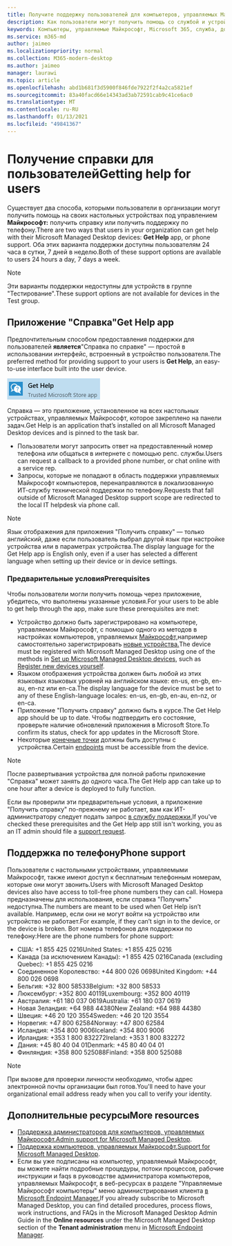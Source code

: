 ```yaml
---
title: Получите поддержку пользователей для компьютеров, управляемых Майкрософт
description: Как пользователи могут получить помощь со службой и устройствами
keywords: Компьютеры, управляемые Майкрософт, Microsoft 365, служба, документация
ms.service: m365-md
author: jaimeo
ms.localizationpriority: normal
ms.collection: M365-modern-desktop
ms.author: jaimeo
manager: laurawi
ms.topic: article
ms.openlocfilehash: abd1b681f3d5900f846fde7922f2f4a2ca5821ef
ms.sourcegitcommit: 83a40facd66e14343ad3ab72591cab9c41ce6ac0
ms.translationtype: MT
ms.contentlocale: ru-RU
ms.lasthandoff: 01/13/2021
ms.locfileid: "49841367"
---
```

# <a name="getting-help-for-users"></a><span data-ttu-id="6e155-104">Получение справки для пользователей</span><span class="sxs-lookup"><span data-stu-id="6e155-104">Getting help for users</span></span>

<span data-ttu-id="6e155-105">Существует два способа, которыми пользователи в организации могут получить помощь на своих настольных устройствах под управлением **Майкрософт:** получить справку или получить поддержку по телефону.</span><span class="sxs-lookup"><span data-stu-id="6e155-105">There are two ways that users in your organization can get help with their Microsoft Managed Desktop devices: **Get Help** app, or phone support.</span></span> <span data-ttu-id="6e155-106">Оба этих варианта поддержки доступны пользователям 24 часа в сутки, 7 дней в неделю.</span><span class="sxs-lookup"><span data-stu-id="6e155-106">Both of these support options are available to users 24 hours a day, 7 days a week.</span></span>
 
>[!NOTE]
><span data-ttu-id="6e155-107">Эти варианты поддержки недоступны для устройств в группе "Тестирование".</span><span class="sxs-lookup"><span data-stu-id="6e155-107">These support options are not available for devices in the Test group.</span></span>

## <a name="get-help-app"></a><span data-ttu-id="6e155-108">Приложение "Справка"</span><span class="sxs-lookup"><span data-stu-id="6e155-108">Get Help app</span></span>

<span data-ttu-id="6e155-109">Предпочтительным способом предоставления поддержки для пользователей **является**"Справка по справке" — простой в использовании интерфейс, встроенный в устройство пользователя.</span><span class="sxs-lookup"><span data-stu-id="6e155-109">The preferred method for providing support to your users is **Get Help**, an easy-to-use interface built into the user device.</span></span>  

![Значок приложения "Получить справку"](../../media/get-help.png)

<span data-ttu-id="6e155-111">Справка — это приложение, установленное на всех настольных устройствах, управляемых Майкрософт, которое закреплено на панели задач.</span><span class="sxs-lookup"><span data-stu-id="6e155-111">Get Help is an application that’s installed on all Microsoft Managed Desktop devices and is pinned to the task bar.</span></span> 

- <span data-ttu-id="6e155-112">Пользователи могут запросить ответ на предоставленный номер телефона или общаться в интернете с помощью репс. службы.</span><span class="sxs-lookup"><span data-stu-id="6e155-112">Users can request a callback to a provided phone number, or chat online with a service rep.</span></span>
- <span data-ttu-id="6e155-113">Запросы, которые не попадают в область поддержки управляемых Майкрософт компьютеров, перенаправляются в локализованную ИТ-службу технической поддержки по телефону.</span><span class="sxs-lookup"><span data-stu-id="6e155-113">Requests that fall outside of Microsoft Managed Desktop support scope are redirected to the local IT helpdesk via phone call.</span></span>

> [!NOTE]
> <span data-ttu-id="6e155-114">Язык отображения для приложения "Получить справку" — только английский, даже если пользователь выбрал другой язык при настройке устройства или в параметрах устройства.</span><span class="sxs-lookup"><span data-stu-id="6e155-114">The display language for the Get Help app is English only, even if a user has selected a different language when setting up their device or in device settings.</span></span> 

### <a name="prerequisites"></a><span data-ttu-id="6e155-115">Предварительные условия</span><span class="sxs-lookup"><span data-stu-id="6e155-115">Prerequisites</span></span>
<span data-ttu-id="6e155-116">Чтобы пользователи могли получить помощь через приложение, убедитесь, что выполнены указанные условия.</span><span class="sxs-lookup"><span data-stu-id="6e155-116">For your users to be able to get help through the app, make sure these prerequisites are met:</span></span>

- <span data-ttu-id="6e155-117">Устройство должно быть зарегистрировано на компьютере, управляемом Майкрософт, с помощью одного из методов в настройках компьютеров, управляемых [Майкрософт,](../get-started/set-up-devices.md)например самостоятельно зарегистрировать [новые устройства.](../get-started/register-devices-self.md)</span><span class="sxs-lookup"><span data-stu-id="6e155-117">The device must be registered with Microsoft Managed Desktop using one of the methods in [Set up Microsoft Managed Desktop devices](../get-started/set-up-devices.md), such as [Register new devices yourself](../get-started/register-devices-self.md).</span></span>
- <span data-ttu-id="6e155-118">Языком отображения устройства должен быть любой из этих языковых языковых уровней на английском языке: en-us, en-gb, en-au, en-nz или en-ca.</span><span class="sxs-lookup"><span data-stu-id="6e155-118">The display language for the device must be set to any of these English-language locales: en-us, en-gb, en-au, en-nz, or en-ca.</span></span>
- <span data-ttu-id="6e155-119">Приложение "Получить справку" должно быть в курсе.</span><span class="sxs-lookup"><span data-stu-id="6e155-119">The Get Help app should be up to date.</span></span> <span data-ttu-id="6e155-120">Чтобы подтвердить его состояние, проверьте наличие обновлений приложения в Microsoft Store.</span><span class="sxs-lookup"><span data-stu-id="6e155-120">To confirm its status, check for app updates in the Microsoft Store.</span></span>
- <span data-ttu-id="6e155-121">Некоторые [конечные точки](../get-ready/network.md#endpoints-allowed-that-are-necessary-for-microsoft-managed-desktop) должны быть доступны с устройства.</span><span class="sxs-lookup"><span data-stu-id="6e155-121">Certain [endpoints](../get-ready/network.md#endpoints-allowed-that-are-necessary-for-microsoft-managed-desktop) must be accessible from the device.</span></span>

> [!NOTE]
> <span data-ttu-id="6e155-122">После развертывания устройства для полной работы приложение "Справка" может занять до одного часа.</span><span class="sxs-lookup"><span data-stu-id="6e155-122">The Get Help app can take up to one hour after a device is deployed to fully function.</span></span>

<span data-ttu-id="6e155-123">Если вы проверили эти предварительные условия, а приложение "Получить справку" по-прежнему не работает, вам как ИТ-администратору следует подать запрос [в службу поддержки.](admin-support.md)</span><span class="sxs-lookup"><span data-stu-id="6e155-123">If you've checked these prerequisites and the Get Help app still isn't working, you as an IT admin should file a [support request](admin-support.md).</span></span>

## <a name="phone-support"></a><span data-ttu-id="6e155-124">Поддержка по телефону</span><span class="sxs-lookup"><span data-stu-id="6e155-124">Phone support</span></span>

<span data-ttu-id="6e155-125">Пользователи с настольными устройствами, управляемыми Майкрософт, также имеют доступ к бесплатным телефонным номерам, которые они могут звонить.</span><span class="sxs-lookup"><span data-stu-id="6e155-125">Users with Microsoft Managed Desktop devices also have access to toll-free phone numbers they can call.</span></span> <span data-ttu-id="6e155-126">Номера предназначены для использования, если справка "Получить" недоступна.</span><span class="sxs-lookup"><span data-stu-id="6e155-126">The numbers are meant to be used when Get Help isn’t available.</span></span> <span data-ttu-id="6e155-127">Например, если они не могут войти на устройство или устройство не работает.</span><span class="sxs-lookup"><span data-stu-id="6e155-127">For example, if they can’t sign in to the device, or the device is broken.</span></span> <span data-ttu-id="6e155-128">Вот номера телефонов для поддержки по телефону:</span><span class="sxs-lookup"><span data-stu-id="6e155-128">Here are the phone numbers for phone support:</span></span>

- <span data-ttu-id="6e155-129">США: +1 855 425 0216</span><span class="sxs-lookup"><span data-stu-id="6e155-129">United States: +1 855 425 0216</span></span>
- <span data-ttu-id="6e155-130">Канада (за исключением Канады): +1 855 425 0216</span><span class="sxs-lookup"><span data-stu-id="6e155-130">Canada (excluding Quebec): +1 855 425 0216</span></span>
- <span data-ttu-id="6e155-131">Соединенное Королевство: +44 800 026 0698</span><span class="sxs-lookup"><span data-stu-id="6e155-131">United Kingdom: +44 800 026 0698</span></span>
- <span data-ttu-id="6e155-132">Бельгия: +32 800 58533</span><span class="sxs-lookup"><span data-stu-id="6e155-132">Belgium: +32 800 58533</span></span>
- <span data-ttu-id="6e155-133">Люксембург: +352 800 40119</span><span class="sxs-lookup"><span data-stu-id="6e155-133">Luxembourg: +352 800 40119</span></span>
- <span data-ttu-id="6e155-134">Австралия: +61 180 037 0619</span><span class="sxs-lookup"><span data-stu-id="6e155-134">Australia: +61 180 037 0619</span></span>
- <span data-ttu-id="6e155-135">Новая Зеландия: +64 988 44380</span><span class="sxs-lookup"><span data-stu-id="6e155-135">New Zealand: +64 988 44380</span></span>
- <span data-ttu-id="6e155-136">Швеция: +46 20 120 3554</span><span class="sxs-lookup"><span data-stu-id="6e155-136">Sweden: +46 20 120 3554</span></span>
- <span data-ttu-id="6e155-137">Норвегия: +47 800 62584</span><span class="sxs-lookup"><span data-stu-id="6e155-137">Norway: +47 800 62584</span></span>
- <span data-ttu-id="6e155-138">Исландия: +354 800 9006</span><span class="sxs-lookup"><span data-stu-id="6e155-138">Iceland: +354 800 9006</span></span>
- <span data-ttu-id="6e155-139">Ирландия: +353 1 800 832272</span><span class="sxs-lookup"><span data-stu-id="6e155-139">Ireland: +353 1 800 832272</span></span>
- <span data-ttu-id="6e155-140">Дания: +45 80 40 04 01</span><span class="sxs-lookup"><span data-stu-id="6e155-140">Denmark: +45 80 40 04 01</span></span>
- <span data-ttu-id="6e155-141">Финляндия: +358 800 525088</span><span class="sxs-lookup"><span data-stu-id="6e155-141">Finland: +358 800 525088</span></span>

>[!NOTE]
><span data-ttu-id="6e155-142">При вызове для проверки личности необходимо, чтобы адрес электронной почты организации был готов.</span><span class="sxs-lookup"><span data-stu-id="6e155-142">You'll need to have your organizational email address ready when you call to verify your identity.</span></span> 

## <a name="more-resources"></a><span data-ttu-id="6e155-143">Дополнительные ресурсы</span><span class="sxs-lookup"><span data-stu-id="6e155-143">More resources</span></span>
- <span data-ttu-id="6e155-144">[Поддержка администраторов для компьютеров, управляемых Майкрософт.](admin-support.md)</span><span class="sxs-lookup"><span data-stu-id="6e155-144">[Admin support for Microsoft Managed Desktop](admin-support.md).</span></span> 
- <span data-ttu-id="6e155-145">[Поддержка компьютеров, управляемых Майкрософт.](../service-description/support.md)</span><span class="sxs-lookup"><span data-stu-id="6e155-145">[Support for Microsoft Managed Desktop](../service-description/support.md).</span></span>
- <span data-ttu-id="6e155-146">Если вы уже подписаны на компьютер, управляемый Майкрософт, вы можете найти подробные процедуры, потоки  процессов, рабочие инструкции и  faqs в руководстве администратора компьютеров, управляемых Майкрософт, в веб-ресурсах в разделе "Управляемые Майкрософт компьютеры" меню администрирования клиента [в Microsoft Endpoint Manager.](https://endpoint.microsoft.com/)</span><span class="sxs-lookup"><span data-stu-id="6e155-146">If you already subscribe to Microsoft Managed Desktop, you can find detailed procedures, process flows, work instructions, and FAQs in the Microsoft Managed Desktop Admin Guide in the **Online resources** under the Microsoft Managed Desktop section of the **Tenant administration** menu in [Microsoft Endpoint Manager](https://endpoint.microsoft.com/).</span></span>
